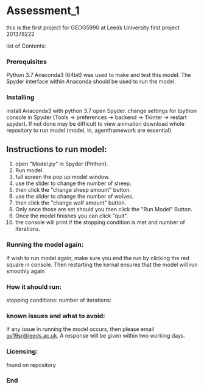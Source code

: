 # Assessment_1
this is the first project for GEOG5990 at Leeds University
first project 201378222


list of Contents:


### Prerequisites
Python 3.7
Anaconda3 (64bit) was used to make and test this model. 
The Spyder interface within Anaconda should be used to run the model. 


### Installing
install Anaconda3 with python 3.7 open Spyder. 
change settings for Ipython console in Spyder (Tools -> preferences -> backend -> Tkinter -> restart spyder).
If not done may be difficult to view animation
download whole repository to run model (model, in, agentframework are essential)	

## Instructions to run model:

1. open "Model.py" in Spyder (Phthon).
2. Run model.
3. full screen the pop up model window.
4. use the slider to change the number of sheep. 
5. then click the "change sheep amount" button.
6. use the slider to change the number of wolves.
7. then click the "change wolf amount" button.
8. Only once those are set should you then click the "Run Model" Button.
9. Once the model finishes you can click "quit".
10. the console will print if the stopping condition is met and number of iterations.

### Running the model again:
If wish to run model again, make sure you end the run by clicking the red square in console. Then restarting the kernal ensures that the model will run smoothly again 

### How it should run:
stopping conditions:
number of iterations:

### known issues and what to avoid:
If any issue in running the model occurs, then please email gy19sr@leeds.ac.uk. A response will be given within two working days.

### Licensing:
found on repository

###  End



